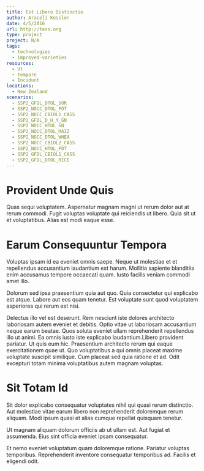 ```yaml
---
title: Est Libero Distinctio
author: Araceli Kessler
date: 4/5/2016
url: http://tess.org
type: project
project: N/A
tags:
  - technologies
  - improved-varieties
resources:
  - Ut
  - Tempore
  - Incidunt
locations:
  - New Zealand
scenarios:
  - SSP2_GFDL_DTOL_SOR
  - SSP2_NOCC_DTOL_POT
  - SSP2_NOCC_CBIOL1_CASS
  - SSP2_GFDL_D_H_Y_GN
  - SSP2_NOCC_HTOL_GN
  - SSP2_NOCC_DTOL_MAIZ
  - SSP2_NOCC_DTOL_WHEA
  - SSP2_NOCC_CBIOL2_CASS
  - SSP2_NOCC_HTOL_POT
  - SSP2_GFDL_CBIOL1_CASS
  - SSP2_GFDL_DTOL_RICE
---
```

# Provident Unde Quis
Quas sequi voluptatem. Aspernatur magnam magni ut rerum dolor aut at rerum commodi. Fugit voluptas voluptate qui reiciendis ut libero. Quia sit ut et voluptatibus. Alias est modi eaque esse.

# Earum Consequuntur Tempora
Voluptas ipsam id ea eveniet omnis saepe. Neque ut molestiae et et repellendus accusantium laudantium est harum. Mollitia sapiente blanditiis enim accusamus tempore occaecati quam. Iusto facilis veniam commodi amet illo.
 Dolorum sed ipsa praesentium quia aut quo. Quia consectetur qui explicabo est atque. Labore aut eos quam tenetur. Est voluptate sunt quod voluptatem asperiores qui rerum est nisi.
 Delectus illo vel est deserunt. Rem nesciunt iste dolores architecto laboriosam autem eveniet et debitis. Optio vitae ut laboriosam accusantium neque earum beatae. Quos soluta eveniet ullam reprehenderit repellendus illo ut animi. Ea omnis iusto iste explicabo laudantium.Libero provident pariatur. Ut quis eum hic. Praesentium architecto rerum qui eaque exercitationem quae ut. Quo voluptatibus a qui omnis placeat maxime voluptate suscipit similique. Cum placeat sed quia ratione et ad. Odit excepturi totam minima voluptatibus autem magnam voluptas.

# Sit Totam Id
Sit dolor explicabo consequatur voluptates nihil qui quasi rerum distinctio. Aut molestiae vitae earum libero non reprehenderit doloremque rerum aliquam. Modi ipsum quasi et alias cumque repellat quisquam tenetur.
 Ut magnam aliquam dolorum officiis ab ut ullam est. Aut fugiat et assumenda. Eius sint officia eveniet ipsam consequatur.
 Et nemo eveniet voluptatum quam doloremque ratione. Pariatur voluptas temporibus. Reprehenderit inventore consequatur temporibus ad. Facilis et eligendi odit.
